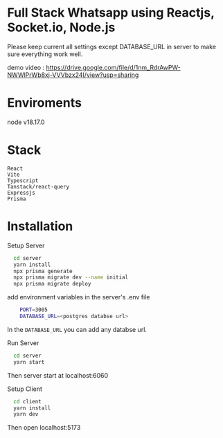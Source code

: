 # Full Stack Whatsapp using Reactjs, Socket.io, Node.js

Please keep current all settings except DATABASE_URL in server to make sure everything work well.

demo video : https://drive.google.com/file/d/1nm_RdrAwPW-NWWlPrWb8xj-VVVbzx24I/view?usp=sharing

# Enviroments

node v18.17.0

# Stack

    React
    Vite
    Typescript
    Tanstack/react-query
    Expressjs
    Prisma

# Installation

Setup Server

```bash
  cd server
  yarn install
  npx prisma generate
  npx prisma migrate dev --name initial
  npx prisma migrate deploy

```

add environment variables in the server's .env file

```bash
    PORT=3005
    DATABASE_URL=<postgres databse url>
```

In the `DATABASE_URL` you can add any databse url.

Run Server

```bash
  cd server
  yarn start

```

Then server start at localhost:6060

Setup Client

```bash
  cd client
  yarn install
  yarn dev
```

Then open localhost:5173
